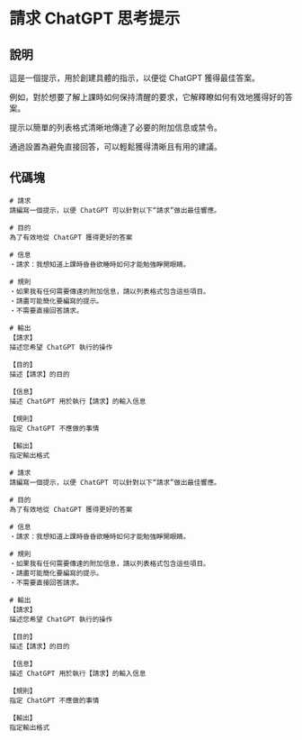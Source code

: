 # 請求 ChatGPT 思考提示

## 說明
這是一個提示，用於創建具體的指示，以便從 ChatGPT 獲得最佳答案。

例如，對於想要了解上課時如何保持清醒的要求，它解釋瞭如何有效地獲得好的答案。

提示以簡單的列表格式清晰地傳達了必要的附加信息或禁令。

通過設置為避免直接回答，可以輕鬆獲得清晰且有用的建議。

## 代碼塊

```plaintext
# 請求
請編寫一個提示，以便 ChatGPT 可以針對以下“請求”做出最佳響應。

# 目的
為了有效地從 ChatGPT 獲得更好的答案

# 信息
・請求：我想知道上課時昏昏欲睡時如何才能勉強睜開眼睛。

# 規則
・如果我有任何需要傳達的附加信息，請以列表格式包含這些項目。
・請盡可能簡化要編寫的提示。
・不需要直接回答請求。

# 輸出
【請求】
描述您希望 ChatGPT 執行的操作

【目的】
描述【請求】的目的

【信息】
描述 ChatGPT 用於執行【請求】的輸入信息

【規則】
指定 ChatGPT 不應做的事情

【輸出】
指定輸出格式
```

```plaintext
# 請求
請編寫一個提示，以便 ChatGPT 可以針對以下“請求”做出最佳響應。

# 目的
為了有效地從 ChatGPT 獲得更好的答案

# 信息
・請求：我想知道上課時昏昏欲睡時如何才能勉強睜開眼睛。

# 規則
・如果我有任何需要傳達的附加信息，請以列表格式包含這些項目。
・請盡可能簡化要編寫的提示。
・不需要直接回答請求。

# 輸出
【請求】
描述您希望 ChatGPT 執行的操作

【目的】
描述【請求】的目的

【信息】
描述 ChatGPT 用於執行【請求】的輸入信息

【規則】
指定 ChatGPT 不應做的事情

【輸出】
指定輸出格式
